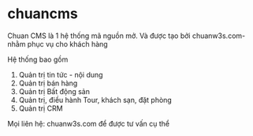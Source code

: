 # chuancms
Chuan CMS là 1 hệ thống mã nguồn mở. Và được tạo bởi chuanw3s.com- nhằm phục vụ cho khách hàng

Hệ thống bao gồm

1. Quản trị tin tức - nội dung
2. Quản trị bán hàng
3. Quản trị Bất động sản
4. Quản trị, điều hành Tour, khách sạn, đặt phòng
5. Quản trị CRM

Mọi liên hệ: chuanw3s.com để được tư vấn cụ thể
